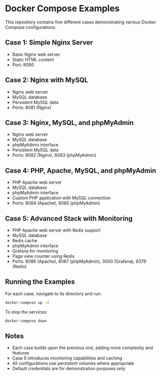 # Docker Compose Examples

This repository contains five different cases demonstrating various Docker Compose configurations.

## Case 1: Simple Nginx Server
- Basic Nginx web server
- Static HTML content
- Port: 8080

## Case 2: Nginx with MySQL
- Nginx web server
- MySQL database
- Persistent MySQL data
- Ports: 8081 (Nginx)

## Case 3: Nginx, MySQL, and phpMyAdmin
- Nginx web server
- MySQL database
- phpMyAdmin interface
- Persistent MySQL data
- Ports: 8082 (Nginx), 8083 (phpMyAdmin)

## Case 4: PHP, Apache, MySQL, and phpMyAdmin
- PHP Apache web server
- MySQL database
- phpMyAdmin interface
- Custom PHP application with MySQL connection
- Ports: 8084 (Apache), 8085 (phpMyAdmin)

## Case 5: Advanced Stack with Monitoring
- PHP Apache web server with Redis support
- MySQL database
- Redis cache
- phpMyAdmin interface
- Grafana for monitoring
- Page view counter using Redis
- Ports: 8086 (Apache), 8087 (phpMyAdmin), 3000 (Grafana), 6379 (Redis)

## Running the Examples

For each case, navigate to its directory and run:

```bash
docker-compose up -d
```

To stop the services:

```bash
docker-compose down
```

## Notes
- Each case builds upon the previous one, adding more complexity and features
- Case 5 introduces monitoring capabilities and caching
- All configurations use persistent volumes where appropriate
- Default credentials are for demonstration purposes only